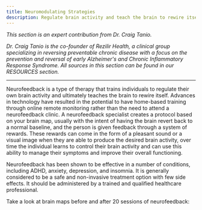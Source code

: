 ```yaml
---
title: Neuromodulating Strategies 
description: Regulate brain activity and teach the brain to rewire itself
---
```


<em>This section is an expert contribution from Dr. Craig Tanio.</em>

<em>Dr. Craig Tanio is the co-founder of Rezilir Health, a clinical group specializing in reversing preventable chronic disease with a focus on the prevention and reversal of early Alzheimer's and Chronic Inflammatory Response Syndrome. All sources in this section can be found in our RESOURCES section.</em>

---

Neurofeedback is a type of therapy that trains individuals to regulate their own brain activity and ultimately teaches the brain to rewire itself. Advances in technology have resulted in the potential to have home-based training through online remote monitoring rather than the need to attend a neurofeedback clinic. A neurofeedback specialist creates a protocol based on your brain map, usually with the intent of having the brain revert back to a normal baseline, and the person is given feedback through a system of rewards. These rewards can come in the form of a pleasant sound or a visual image when they are able to produce the desired brain activity, over time the individual learns to control their brain activity and can use this ability to manage their symptoms and improve their overall functioning. 


Neurofeedback has been shown to be effective in a number of conditions, including ADHD, anxiety, depression, and insomnia. It is generally considered to be a safe and non-invasive treatment option with few side effects. It should be administered by a trained and qualified healthcare professional. 

Take a look at brain maps before and after 20 sessions of neurofeedback: 